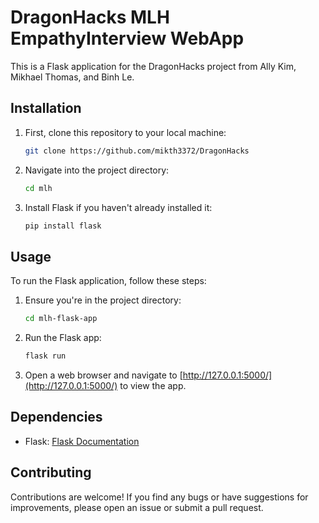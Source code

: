 # DragonHacks MLH EmpathyInterview WebApp

This is a Flask application for the DragonHacks project from Ally Kim, Mikhael Thomas, and Binh Le.

## Installation

1. First, clone this repository to your local machine:

   ```bash
   git clone https://github.com/mikth3372/DragonHacks
   ```

2. Navigate into the project directory:

   ```bash
   cd mlh
   ```

3. Install Flask if you haven't already installed it:

   ```bash
   pip install flask
   ```

## Usage

To run the Flask application, follow these steps:

1. Ensure you're in the project directory:

   ```bash
   cd mlh-flask-app
   ```

2. Run the Flask app:

   ```bash
   flask run
   ```

3. Open a web browser and navigate to [http://127.0.0.1:5000/](http://127.0.0.1:5000/) to view the app.

## Dependencies

- Flask: [Flask Documentation](https://flask.palletsprojects.com/)

## Contributing

Contributions are welcome! If you find any bugs or have suggestions for improvements, please open an issue or submit a pull request.
